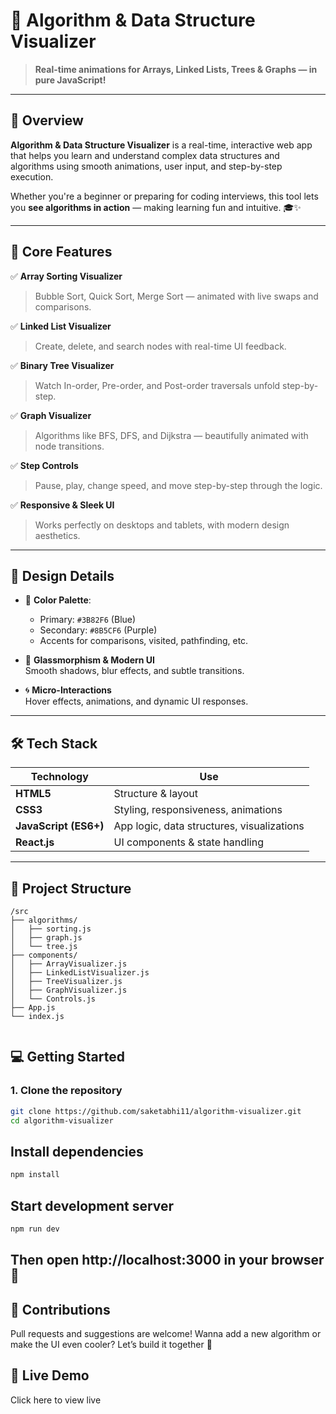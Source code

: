 # 🧠 Algorithm & Data Structure Visualizer  
> **Real-time animations for Arrays, Linked Lists, Trees & Graphs — in pure JavaScript!**  

---

## 🚀 Overview

**Algorithm & Data Structure Visualizer** is a real-time, interactive web app that helps you learn and understand complex data structures and algorithms using smooth animations, user input, and step-by-step execution.

Whether you're a beginner or preparing for coding interviews, this tool lets you **see algorithms in action** — making learning fun and intuitive. 🎓✨

---

## 🌟 Core Features

✅ **Array Sorting Visualizer**  
> Bubble Sort, Quick Sort, Merge Sort — animated with live swaps and comparisons.

✅ **Linked List Visualizer**  
> Create, delete, and search nodes with real-time UI feedback.

✅ **Binary Tree Visualizer**  
> Watch In-order, Pre-order, and Post-order traversals unfold step-by-step.

✅ **Graph Visualizer**  
> Algorithms like BFS, DFS, and Dijkstra — beautifully animated with node transitions.

✅ **Step Controls**  
> Pause, play, change speed, and move step-by-step through the logic.

✅ **Responsive & Sleek UI**  
> Works perfectly on desktops and tablets, with modern design aesthetics.

---

## 🎨 Design Details

- 🎨 **Color Palette**:  
  - Primary: `#3B82F6` (Blue)  
  - Secondary: `#8B5CF6` (Purple)  
  - Accents for comparisons, visited, pathfinding, etc.

- 💎 **Glassmorphism & Modern UI**  
  Smooth shadows, blur effects, and subtle transitions.

- 🌀 **Micro-Interactions**  
  Hover effects, animations, and dynamic UI responses.

---

## 🛠️ Tech Stack

| Technology | Use |
|------------|-----|
| **HTML5** | Structure & layout |
| **CSS3**  | Styling, responsiveness, animations |
| **JavaScript (ES6+)** | App logic, data structures, visualizations |
| **React.js** | UI components & state handling |

---

## 📁 Project Structure

```plaintext
/src
├── algorithms/
│   ├── sorting.js
│   ├── graph.js
│   └── tree.js
├── components/
│   ├── ArrayVisualizer.js
│   ├── LinkedListVisualizer.js
│   ├── TreeVisualizer.js
│   ├── GraphVisualizer.js
│   └── Controls.js
├── App.js
└── index.js


```

## 💻 Getting Started

### 1. Clone the repository
```bash
git clone https://github.com/saketabhi11/algorithm-visualizer.git
cd algorithm-visualizer
```
## Install dependencies
```bash
npm install
```
## Start development server
``` bash
npm run dev
```
## Then open http://localhost:3000 in your browser 🎉
## 🤝 Contributions
Pull requests and suggestions are welcome!
Wanna add a new algorithm or make the UI even cooler?
Let’s build it together 🚀
## 🔗 Live Demo
Click here to view live
